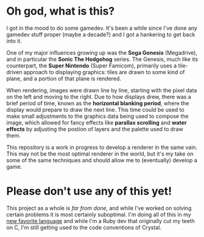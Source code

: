 # Oh god, what is this?

I got in the mood to do some gamedev. It's been a while since I've done any gamedev stuff proper (maybe a decade?) and I got a hankering to get back into it.

One of my major influences growing up was the **Sega Genesis** (Megadrive), and in particular the **Sonic The Hedgehog** series. The Genesis, much like its counterpart, the **Super Nintendo** (Super Famicom), primarily uses a tile-driven approach to displaying graphics: tiles are drawn to some kind of plane, and a portion of that plane is rendered.

When rendering, images were drawn line by line, starting with the pixel data on the left and moving to the right. Due to how displays drew, there was a brief period of time, known as the **horizontal blanking period**, where the display would prepare to draw the next line. This time could be used to make small adjustments to the graphics data being used to compose the image, which allowed for fancy effects like **parallax scrolling** and **water effects** by adjusting the postion of layers and the palette used to draw them.

This repository is a work in progress to develop a renderer in the same vain. This may not be the most optimal renderer in the world, but it's my take on some of the same techniques and should allow me to (eventually) develop a game.

# Please don't use any of this yet!

This project as a whole is *far from done*, and while I've worked on solving certain problems it is most certainly suboptimal. I'm doing all of this in my [new favorite language](https://crystal-lang.org) and while I'm a Ruby dev that originally cut my teeth on C, I'm still getting used to the code conventions of Crystal.